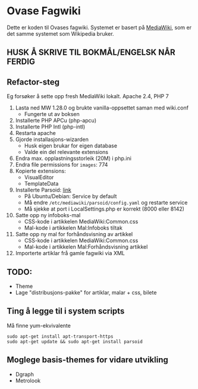 # Ovase Fagwiki

Dette er koden til Ovases fagwiki. Systemet er basert på [MediaWiki](https://www.mediawiki.org/wiki/MediaWiki), som er det samme systemet som Wikipedia bruker.

## HUSK Å SKRIVE TIL BOKMÅL/ENGELSK NÅR FERDIG

## Refactor-steg

Eg forsøker å sette opp fresh MediaWiki lokalt. Apache 2.4, PHP 7

1) Lasta ned MW 1.28.0 og brukte vanilla-oppsettet saman med wiki.conf
    * Fungerte ut av boksen
2) Installerte PHP APCu (php-apcu)
3) Installerte PHP Intl (php-intl)
4) Restarta apache
5) Gjorde installasjons-wizarden
    * Husk eigen brukar for eigen database
    * Valde ein del relevante extensions
6) Endra max. opplastningsstorleik (20M) i php.ini
7) Endra file permissions for `images`: 774
8) Kopierte extensions:
    * VisualEditor
    * TemplateData
9) Installerte Parsoid: [link](https://www.mediawiki.org/wiki/Parsoid/Setup)
    * På Ubuntu/Debian: Service by default
    * Må endre `/etc/mediawiki/parsoid/config.yaml` og restarte service
    * Må sjekke at port i LocalSettings.php er korrekt (8000 eller 8142)
10) Satte opp ny infoboks-mal
    * CSS-kode i artikkelen MediaWiki:Common.css
    * Mal-kode i artikkelen Mal:Infoboks tiltak
11) Satte opp ny mal for forhåndsvisning av artikkel
    * CSS-kode i artikkelen MediaWiki:Common.css
    * Mal-kode i artikkelen Mal:Forhåndsvisning artikkel
12) Importerte artiklar frå gamle fagwiki via XML

## TODO:

- Theme
- Lage "distribusjons-pakke" for artiklar, malar + css, bilete

## Ting å legge til i system scripts

Må finne yum-ekvivalente
```
sudo apt-get install apt-transport-https
sudo apt-get update && sudo apt-get install parsoid
```

## Moglege basis-themes for vidare utvikling

- Dgraph
- Metrolook